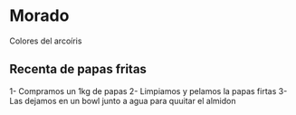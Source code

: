 # Morado
Colores del arcoíris
## **Recenta de papas fritas**
1- Compramos un 1kg de papas
2- Limpiamos y pelamos la papas firtas
3- Las dejamos en un bowl junto a agua para quuitar el almidon
